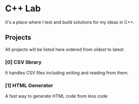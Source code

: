 # C++ Lab
It's a place where I test and build solutions for my ideas in C++. 

## Projects
All projects will be listed here ordered from oldest to latest

### [0] CSV library
It handles CSV files including writing and reading from them.

### [1] HTML Generator
A fast way to generate HTML code from less code
